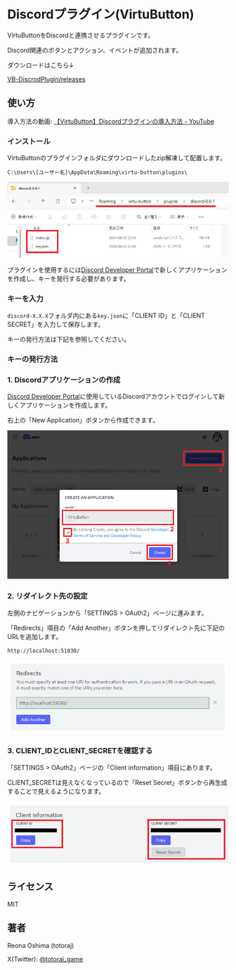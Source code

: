 # Discordプラグイン(VirtuButton)

VirtuButtonをDiscordと連携させるプラグインです。

Discord関連のボタンとアクション、イベントが追加されます。

ダウンロードはこちら↓

[VB-DiscrodPlugin/releases](https://github.com/totoraj930/VB-DiscordPlugin/releases)

## 使い方

導入方法の動画: [【VirtuButton】Discordプラグインの導入方法 - YouTube](https://youtu.be/f0aB_Der6-g?si=m5Z6InvP6KzOXxbA)

### インストール

VirtuButtonのプラグインフォルダにダウンロードしたzip解凍して配置します。

`C:\Users\[ユーザー名]\AppData\Roaming\virtu-button\plugins\`

![インストール場所](./docs/desc1.png)

プラグインを使用するには[Discord Developer Portal](https://discord.com/developers/applications)で新しくアプリケーションを作成し、キーを発行する必要があります。

### キーを入力

`discord-X.X.X`フォルダ内にある`key.json`に「CLIENT ID」と「CLIENT SECRET」を入力して保存します。

キーの発行方法は下記を参照してください。

### キーの発行方法

### 1. Discordアプリケーションの作成

[Discord Developer Portal](https://discord.com/developers/applications)に使用しているDiscordアカウントでログインして新しくアプリケーションを作成します。

右上の「New Application」ボタンから作成できます。

![アプリケーションの追加](./docs/dev-1.png)

### 2. リダイレクト先の設定

左側のナビゲーションから「SETTINGS > OAuth2」ページに進みます。

「Redirects」項目の「Add Another」ボタンを押してリダイレクト先に下記のURLを追加します。

```txt:追加するURL
http://localhost:51030/
```
![リダイレクト先の追加](./docs/dev-2.png)

### 3. CLIENT_IDとCLIENT_SECRETを確認する

「SETTINGS > OAuth2」ページの「Client information」項目にあります。

CLIENT_SECRETは見えなくなっているので「Reset Secret」ボタンから再生成することで見えるようになります。

![CLIENT_IDとCLIENT_SECRETの場所](./docs/dev-3.png)


## ライセンス

MIT

## 著者

Reona Oshima (totoraj)

X(Twitter): [@totoraj_game](https://x.com/totoraj_game)